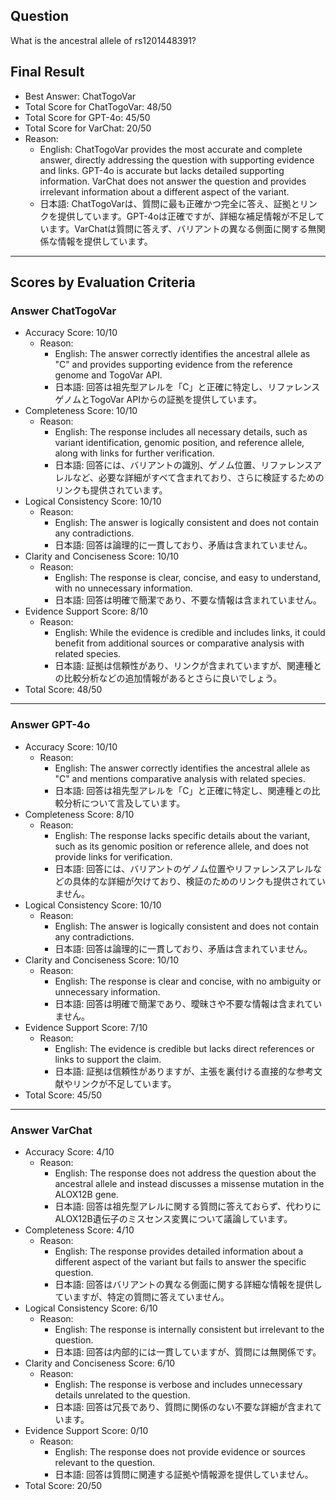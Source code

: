 ## Question

What is the ancestral allele of rs1201448391?

## Final Result

- Best Answer: ChatTogoVar
- Total Score for ChatTogoVar: 48/50
- Total Score for GPT-4o: 45/50
- Total Score for VarChat: 20/50
- Reason:
  - English: ChatTogoVar provides the most accurate and complete answer, directly addressing the question with supporting evidence and links. GPT-4o is accurate but lacks detailed supporting information. VarChat does not answer the question and provides irrelevant information about a different aspect of the variant.
  - 日本語: ChatTogoVarは、質問に最も正確かつ完全に答え、証拠とリンクを提供しています。GPT-4oは正確ですが、詳細な補足情報が不足しています。VarChatは質問に答えず、バリアントの異なる側面に関する無関係な情報を提供しています。

---

## Scores by Evaluation Criteria

### Answer ChatTogoVar
- Accuracy Score: 10/10
  - Reason: 
    - English: The answer correctly identifies the ancestral allele as "C" and provides supporting evidence from the reference genome and TogoVar API.
    - 日本語: 回答は祖先型アレルを「C」と正確に特定し、リファレンスゲノムとTogoVar APIからの証拠を提供しています。
- Completeness Score: 10/10
  - Reason: 
    - English: The response includes all necessary details, such as variant identification, genomic position, and reference allele, along with links for further verification.
    - 日本語: 回答には、バリアントの識別、ゲノム位置、リファレンスアレルなど、必要な詳細がすべて含まれており、さらに検証するためのリンクも提供されています。
- Logical Consistency Score: 10/10
  - Reason: 
    - English: The answer is logically consistent and does not contain any contradictions.
    - 日本語: 回答は論理的に一貫しており、矛盾は含まれていません。
- Clarity and Conciseness Score: 10/10
  - Reason: 
    - English: The response is clear, concise, and easy to understand, with no unnecessary information.
    - 日本語: 回答は明確で簡潔であり、不要な情報は含まれていません。
- Evidence Support Score: 8/10
  - Reason: 
    - English: While the evidence is credible and includes links, it could benefit from additional sources or comparative analysis with related species.
    - 日本語: 証拠は信頼性があり、リンクが含まれていますが、関連種との比較分析などの追加情報があるとさらに良いでしょう。
- Total Score: 48/50

---

### Answer GPT-4o
- Accuracy Score: 10/10
  - Reason: 
    - English: The answer correctly identifies the ancestral allele as "C" and mentions comparative analysis with related species.
    - 日本語: 回答は祖先型アレルを「C」と正確に特定し、関連種との比較分析について言及しています。
- Completeness Score: 8/10
  - Reason: 
    - English: The response lacks specific details about the variant, such as its genomic position or reference allele, and does not provide links for verification.
    - 日本語: 回答には、バリアントのゲノム位置やリファレンスアレルなどの具体的な詳細が欠けており、検証のためのリンクも提供されていません。
- Logical Consistency Score: 10/10
  - Reason: 
    - English: The answer is logically consistent and does not contain any contradictions.
    - 日本語: 回答は論理的に一貫しており、矛盾は含まれていません。
- Clarity and Conciseness Score: 10/10
  - Reason: 
    - English: The response is clear and concise, with no ambiguity or unnecessary information.
    - 日本語: 回答は明確で簡潔であり、曖昧さや不要な情報は含まれていません。
- Evidence Support Score: 7/10
  - Reason: 
    - English: The evidence is credible but lacks direct references or links to support the claim.
    - 日本語: 証拠は信頼性がありますが、主張を裏付ける直接的な参考文献やリンクが不足しています。
- Total Score: 45/50

---

### Answer VarChat
- Accuracy Score: 4/10
  - Reason: 
    - English: The response does not address the question about the ancestral allele and instead discusses a missense mutation in the ALOX12B gene.
    - 日本語: 回答は祖先型アレルに関する質問に答えておらず、代わりにALOX12B遺伝子のミスセンス変異について議論しています。
- Completeness Score: 4/10
  - Reason: 
    - English: The response provides detailed information about a different aspect of the variant but fails to answer the specific question.
    - 日本語: 回答はバリアントの異なる側面に関する詳細な情報を提供していますが、特定の質問に答えていません。
- Logical Consistency Score: 6/10
  - Reason: 
    - English: The response is internally consistent but irrelevant to the question.
    - 日本語: 回答は内部的には一貫していますが、質問には無関係です。
- Clarity and Conciseness Score: 6/10
  - Reason: 
    - English: The response is verbose and includes unnecessary details unrelated to the question.
    - 日本語: 回答は冗長であり、質問に関係のない不要な詳細が含まれています。
- Evidence Support Score: 0/10
  - Reason: 
    - English: The response does not provide evidence or sources relevant to the question.
    - 日本語: 回答は質問に関連する証拠や情報源を提供していません。
- Total Score: 20/50